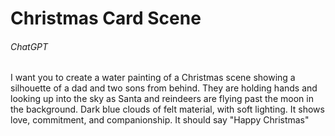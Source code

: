 # Christmas Card Scene

###### ChatGPT

I want you to create a water painting of a Christmas scene showing a silhouette of a dad and two sons from behind. They are holding hands and looking up into the sky as Santa and reindeers are flying past  the moon in the background. Dark blue clouds of felt material, with soft lighting. It shows love, commitment, and companionship. It should say "Happy Christmas"
